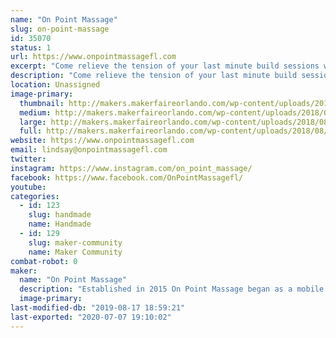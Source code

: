 ```yaml
---
name: "On Point Massage"
slug: on-point-massage
id: 35070
status: 1
url: https://www.onpointmassagefl.com
excerpt: "Come relieve the tension of your last minute build sessions with a massage!"
description: "Come relieve the tension of your last minute build sessions with a massage! Our skilled therapists have extensive experience in both the medical and relaxation fields. So whether you are looking to unwind or relieve an ache stop by and let us see what we can do to help. We will also be providing information on our other services. We look forward to seeing you!"
location: Unassigned
image-primary:
  thumbnail: http://makers.makerfaireorlando.com/wp-content/uploads/2018/08/0D526187-3E37-47B1-A547-44C067D3B24D-150x150.jpeg
  medium: http://makers.makerfaireorlando.com/wp-content/uploads/2018/08/0D526187-3E37-47B1-A547-44C067D3B24D-225x300.jpeg
  large: http://makers.makerfaireorlando.com/wp-content/uploads/2018/08/0D526187-3E37-47B1-A547-44C067D3B24D-768x1024.jpeg
  full: http://makers.makerfaireorlando.com/wp-content/uploads/2018/08/0D526187-3E37-47B1-A547-44C067D3B24D.jpeg
website: https://www.onpointmassagefl.com
email: lindsay@onpointmassagefl.com
twitter: 
instagram: https://www.instagram.com/on_point_massage/
facebook: https://www.facebook.com/OnPointMassagefl/
youtube: 
categories:
  - id: 123
    slug: handmade
    name: Handmade
  - id: 129
    slug: maker-community
    name: Maker Community
combat-robot: 0
maker:
  name: "On Point Massage"
  description: "Established in 2015 On Point Massage began as a mobile massage company. In 2019 we opened our first brick and mortar location in Winter Park, Florida. We believe that massage should be available to everyone and can be added to any event. We strive to keep our prices low while maintaining a high level of care. We look forward to helping you. "
  image-primary: 
last-modified-db: "2019-08-17 18:59:21"
last-exported: "2020-07-07 19:10:02"
---
```

